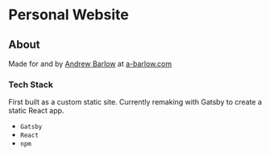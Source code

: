 # Personal Website

## About

Made for and by [Andrew Barlow](https://github.com/dandrewbarlow) at [a-barlow.com](https://a-barlow.com)

### Tech Stack

First built as a custom static site. Currently remaking with Gatsby to create a static React app.

* `Gatsby`
* `React`
* `npm`